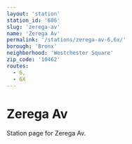 ```yaml
---
layout: 'station'
station_id: '606'
slug: 'zerega-av'
name: 'Zerega Av'
permalink: '/stations/zerega-av-6,6x/'
borough: 'Bronx'
neighborhood: 'Westchester Square'
zip_code: '10462'
routes:
  - 6,
  - 6X
---
```

# Zerega Av

Station page for Zerega Av.
